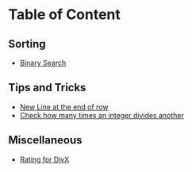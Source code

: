 # Table of Content
## Sorting
- [Binary Search](binary_search.md)
## Tips and Tricks
- [New Line at the end of row](new_line_at_the_end_or_row.md)
- [Check how many times an integer divides another](how_many_times_an_int_divides_another.md)
## Miscellaneous
- [Rating for DivX](rating_for_div_x.md)